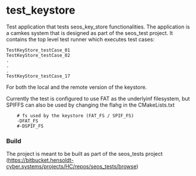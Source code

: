 # test_keystore

Test application that tests seos_key_store functionalities. The application is a 
camkes system that is designed as part of the seos_test project. It contains the top 
level test runner which executes test cases:
    
    TestKeyStore_testCase_01
    TestKeyStore_testCase_02
    .
    .
    .
    TestKeyStore_testCase_17

For both the local and the remote version of the keystore.

Currently the test is configured to use FAT as the underlyinf filesystem, but SPIFFS can also be used by changing the flahg in the CMakeLists.txt

        # fs used by the keystore (FAT_FS / SPIF_FS)
        -DFAT_FS
        #-DSPIF_FS

### Build

The project is meant to be built as part of the seos_tests project
(https://bitbucket.hensoldt-cyber.systems/projects/HC/repos/seos_tests/browse)
